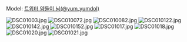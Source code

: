 ﻿---
dddd: 2024-09-21 부코 토
nickname: 얌돌이
sns_type: x
sns_id: yum_yumdol
---

<a name="yum_yumdol"></a>
Model: <a href="https://x.com/yum_yumdol" target="_blank">트위터 얌돌이 님(@yum_yumdol)</a>

![DSC01003.jpg](/assets/img/2024/09-21/얌돌이/DSC01003.jpg)
![DSC010072.jpg](/assets/img/2024/09-21/얌돌이/DSC010072.jpg)
![DSC010082.jpg](/assets/img/2024/09-21/얌돌이/DSC010082.jpg)
![DSC010122.jpg](/assets/img/2024/09-21/얌돌이/DSC010122.jpg)
![DSC010142.jpg](/assets/img/2024/09-21/얌돌이/DSC010142.jpg)
![DSC010152.jpg](/assets/img/2024/09-21/얌돌이/DSC010152.jpg)
![DSC01017.jpg](/assets/img/2024/09-21/얌돌이/DSC01017.jpg)
![DSC01018.jpg](/assets/img/2024/09-21/얌돌이/DSC01018.jpg)
![DSC01020.jpg](/assets/img/2024/09-21/얌돌이/DSC01020.jpg)
![DSC01021.jpg](/assets/img/2024/09-21/얌돌이/DSC01021.jpg)